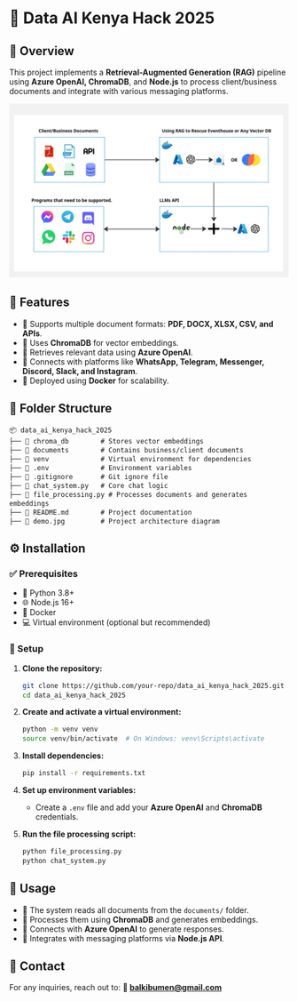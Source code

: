 # 🚀 Data AI Kenya Hack 2025

## 📝 Overview

This project implements a **Retrieval-Augmented Generation (RAG)** pipeline using **Azure OpenAI, ChromaDB**, and **Node.js** to process client/business documents and integrate with various messaging platforms.

![📌 Project Architecture](demo.jpg)

## 🌟 Features

- 📄 Supports multiple document formats: **PDF, DOCX, XLSX, CSV, and APIs**.
- 🧠 Uses **ChromaDB** for vector embeddings.
- 🤖 Retrieves relevant data using **Azure OpenAI**.
- 💬 Connects with platforms like **WhatsApp, Telegram, Messenger, Discord, Slack, and Instagram**.
- 🐳 Deployed using **Docker** for scalability.

## 📂 Folder Structure

```
📦 data_ai_kenya_hack_2025
├── 📂 chroma_db        # Stores vector embeddings
├── 📂 documents        # Contains business/client documents
├── 📂 venv             # Virtual environment for dependencies
├── 📄 .env             # Environment variables
├── 📄 .gitignore       # Git ignore file
├── 📄 chat_system.py   # Core chat logic
├── 📄 file_processing.py # Processes documents and generates embeddings
├── 📄 README.md        # Project documentation
├── 📄 demo.jpg         # Project architecture diagram
```

## ⚙️ Installation

### ✅ Prerequisites

- 🐍 Python 3.8+
- 🌐 Node.js 16+
- 🐳 Docker
- 💻 Virtual environment (optional but recommended)

### 🔧 Setup

1. **Clone the repository:**
   ```bash
   git clone https://github.com/your-repo/data_ai_kenya_hack_2025.git
   cd data_ai_kenya_hack_2025
   ```
2. **Create and activate a virtual environment:**
   ```bash
   python -m venv venv
   source venv/bin/activate  # On Windows: venv\Scripts\activate
   ```
3. **Install dependencies:**
   ```bash
   pip install -r requirements.txt
   ```
4. **Set up environment variables:**

   - Create a `.env` file and add your **Azure OpenAI** and **ChromaDB** credentials.

5. **Run the file processing script:**

   ```bash
   python file_processing.py
   python chat_system.py
   ```

## 🚀 Usage

- 📂 The system reads all documents from the `documents/` folder.
- 🧠 Processes them using **ChromaDB** and generates embeddings.
- 🤖 Connects with **Azure OpenAI** to generate responses.
- 🔗 Integrates with messaging platforms via **Node.js API**.

## 📧 Contact

For any inquiries, reach out to: **📩 balkibumen@gmail.com**
